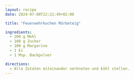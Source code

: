 ```yaml
---
layout: recipe
date: 2024-07-08T22:21:49+02:00

title: "Feuerwehrkuchen Mürbeteig"

ingredients:
  - 200 g Mehl
  - 100 g Zucker
  - 100 g Margarine
  - 1 Ei
  - 1 Msp. Backpulver

directions:
  - Alle Zutaten miteinander verkneten und kühl stellen.
---
```

